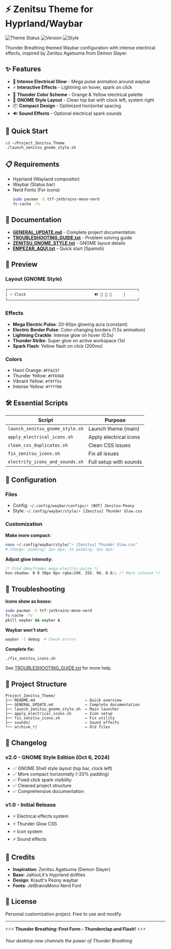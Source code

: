 # ⚡ Zenitsu Theme for Hyprland/Waybar

![Theme Status](https://img.shields.io/badge/Status-Complete-success)
![Version](https://img.shields.io/badge/Version-2.0-blue)
![Style](https://img.shields.io/badge/Style-GNOME-orange)

Thunder Breathing themed Waybar configuration with intense electrical effects, inspired by Zenitsu Agatsuma from Demon Slayer.

## ✨ Features

- 🌟 **Intense Electrical Glow** - Mega pulse animation around waybar
- ⚡ **Interactive Effects** - Lightning on hover, spark on click
- 🎨 **Thunder Color Scheme** - Orange & Yellow electrical palette
- 🔧 **GNOME Style Layout** - Clean top bar with clock left, system right
- 📦 **Compact Design** - Optimized horizontal spacing
- 🔊 **Sound Effects** - Optional electrical spark sounds

## 🚀 Quick Start

```bash
cd ~/Project_Zenitsu_Theme
./launch_zenitsu_gnome_style.sh
```

## 📋 Requirements

- Hyprland (Wayland compositor)
- Waybar (Status bar)
- Nerd Fonts (For icons)
  ```bash
  sudo pacman -S ttf-jetbrains-mono-nerd
  fc-cache -fv
  ```

## 📖 Documentation

- **[GENERAL_UPDATE.md](GENERAL_UPDATE.md)** - Complete project documentation
- **[TROUBLESHOOTING_GUIDE.txt](TROUBLESHOOTING_GUIDE.txt)** - Problem solving guide
- **[ZENITSU_GNOME_STYLE.txt](ZENITSU_GNOME_STYLE.txt)** - GNOME layout details
- **[EMPEZAR_AQUI.txt](EMPEZAR_AQUI.txt)** - Quick start (Spanish)

## 🎨 Preview

### Layout (GNOME Style)
```
┌─────────────────────────────────────────────────────────┐
│ ⚡ Clock                              🔊 📶 🔋 📱     │
└─────────────────────────────────────────────────────────┘
```

### Effects
- **Mega Electric Pulse**: 20-60px glowing aura (constant)
- **Electric Border Pulse**: Color-changing borders (1.5s animation)
- **Lightning Crackle**: Intense glow on hover (0.5s)
- **Thunder Strike**: Super glow on active workspace (1s)
- **Spark Flash**: Yellow flash on click (200ms)

### Colors
- Haori Orange: `#FFA237`
- Thunder Yellow: `#FFE66D`
- Vibrant Yellow: `#f9ff5e`
- Intense Yellow: `#ffff00`

## 🛠️ Essential Scripts

| Script | Purpose |
|--------|---------|
| `launch_zenitsu_gnome_style.sh` | Launch theme (main) |
| `apply_electrical_icons.sh` | Apply electrical icons |
| `clean_css_duplicates.sh` | Clean CSS issues |
| `fix_zenitsu_icons.sh` | Fix all issues |
| `electrify_icons_and_sounds.sh` | Full setup with sounds |

## 🔧 Configuration

### Files
- Config: `~/.config/waybar/configs/⚡ [BOT] Zenitsu-Peony`
- Style: `~/.config/waybar/style/⚡ [Zenitsu] Thunder Glow.css`

### Customization

**Make more compact:**
```bash
nano ~/.config/waybar/style/"⚡ [Zenitsu] Thunder Glow.css"
# Change: padding: 2px 8px; to padding: 2px 6px;
```

**Adjust glow intensity:**
```css
/* Find @keyframes mega-electric-pulse */
box-shadow: 0 0 30px 8px rgba(249, 255, 94, 0.8); /* More intense */
```

## 🐛 Troubleshooting

**Icons show as boxes:**
```bash
sudo pacman -S ttf-jetbrains-mono-nerd
fc-cache -fv
pkill waybar && waybar &
```

**Waybar won't start:**
```bash
waybar -l debug  # Check errors
```

**Complete fix:**
```bash
./fix_zenitsu_icons.sh
```

See [TROUBLESHOOTING_GUIDE.txt](TROUBLESHOOTING_GUIDE.txt) for more help.

## 📁 Project Structure

```
Project_Zenitsu_Theme/
├── README.md                      ← Quick overview
├── GENERAL_UPDATE.md              ← Complete documentation
├── launch_zenitsu_gnome_style.sh  ← Main launcher
├── apply_electrical_icons.sh      ← Icon setup
├── fix_zenitsu_icons.sh           ← Fix utility
├── sounds/                        ← Sound effects
└── archive_*/                     ← Old files
```

## 📜 Changelog

### v2.0 - GNOME Style Edition (Oct 6, 2024)
- ✅ GNOME Shell style layout (top bar, clock left)
- ✅ More compact horizontally (-20% padding)
- ✅ Fixed click spark visibility
- ✅ Cleaned project structure
- ✅ Comprehensive documentation

### v1.0 - Initial Release
- ⚡ Electrical effects system
- ⚡ Thunder Glow CSS
- ⚡ Icon system
- ⚡ Sound effects

## 🎯 Credits

- **Inspiration**: Zenitsu Agatsuma (Demon Slayer)
- **Base**: JaKooLit's Hyprland dotfiles
- **Design**: Krautt's Peony waybar
- **Fonts**: JetBrainsMono Nerd Font

## 📝 License

Personal customization project. Free to use and modify.

---

⚡⚡⚡ **Thunder Breathing: First Form - Thunderclap and Flash!** ⚡⚡⚡

*Your desktop now channels the power of Thunder Breathing*
